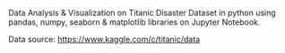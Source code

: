 Data Analysis & Visualization on Titanic Disaster Dataset in python using pandas, numpy, seaborn & matplotlib libraries on Jupyter Notebook.

Data source:
https://www.kaggle.com/c/titanic/data

